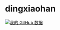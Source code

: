 # dingxiaohan
[![我的 GitHub 数据](https://github-readme-stats.vercel.app/api?username=dingxiaoh&show_icons=true&theme=outrun)]()
